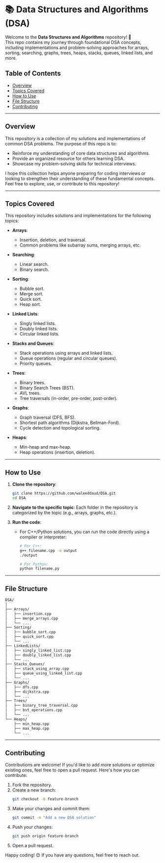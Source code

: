 # 📚 Data Structures and Algorithms (DSA)

Welcome to the **Data Structures and Algorithms** repository! 🚀  
This repo contains my journey through foundational DSA concepts, including implementations and problem-solving approaches for arrays, sorting, searching, graphs, trees, heaps, stacks, queues, linked lists, and more.

## Table of Contents

- [Overview](#overview)
- [Topics Covered](#topics-covered)
- [How to Use](#how-to-use)
- [File Structure](#file-structure)
- [Contributing](#contributing)

---

## Overview

This repository is a collection of my solutions and implementations of common DSA problems. The purpose of this repo is to:
- Reinforce my understanding of core data structures and algorithms.
- Provide an organized resource for others learning DSA.
- Showcase my problem-solving skills for technical interviews.

I hope this collection helps anyone preparing for coding interviews or looking to strengthen their understanding of these fundamental concepts. Feel free to explore, use, or contribute to this repository!

---

## Topics Covered

This repository includes solutions and implementations for the following topics:

- **Arrays**:
  - Insertion, deletion, and traversal.
  - Common problems like subarray sums, merging arrays, etc.

- **Searching**:
  - Linear search.
  - Binary search.

- **Sorting**:
  - Bubble sort.
  - Merge sort.
  - Quick sort.
  - Heap sort.

- **Linked Lists**:
  - Singly linked lists.
  - Doubly linked lists.
  - Circular linked lists.

- **Stacks and Queues**:
  - Stack operations using arrays and linked lists.
  - Queue operations (regular and circular queues).
  - Priority queues.

- **Trees**:
  - Binary trees.
  - Binary Search Trees (BST).
  - AVL trees.
  - Tree traversals (in-order, pre-order, post-order).

- **Graphs**:
  - Graph traversal (DFS, BFS).
  - Shortest path algorithms (Dijkstra, Bellman-Ford).
  - Cycle detection and topological sorting.

- **Heaps**:
  - Min-heap and max-heap.
  - Heap operations (insertion, deletion).

---

## How to Use

1. **Clone the repository**:
   ```bash
   git clone https://github.com/waleeddaud/DSA.git
   cd DSA
   ```

2. **Navigate to the specific topic**:
   Each folder in the repository is categorized by the topic (e.g., arrays, graphs, etc.).

3. **Run the code**:
   - For C++/Python solutions, you can run the code directly using a compiler or interpreter:
     ```bash
     # For C++:
     g++ filename.cpp -o output
     ./output

     # For Python:
     python filename.py
     ```

---

## File Structure

```bash
DSA/
│
├── Arrays/
│   ├── insertion.cpp
│   ├── merge_arrays.cpp
│   └── ...
├── Sorting/
│   ├── bubble_sort.cpp
│   ├── quick_sort.cpp
│   └── ...
├── LinkedLists/
│   ├── singly_linked_list.cpp
│   ├── doubly_linked_list.cpp
│   └── ...
├── Stacks_Queues/
│   ├── stack_using_array.cpp
│   ├── queue_using_linked_list.cpp
│   └── ...
├── Graphs/
│   ├── dfs.cpp
│   ├── dijkstra.cpp
│   └── ...
├── Trees/
│   ├── binary_tree_traversal.cpp
│   ├── bst_operations.cpp
│   └── ...
└── Heaps/
    ├── min_heap.cpp
    ├── max_heap.cpp
    └── ...
```

---

## Contributing

Contributions are welcome! If you'd like to add more solutions or optimize existing ones, feel free to open a pull request. Here's how you can contribute:

1. Fork the repository.
2. Create a new branch:
   ```bash
   git checkout -b feature-branch
   ```
3. Make your changes and commit them:
   ```bash
   git commit -m "Add a new DSA solution"
   ```
4. Push your changes:
   ```bash
   git push origin feature-branch
   ```
5. Open a pull request.

Happy coding! 😊 If you have any questions, feel free to reach out.

